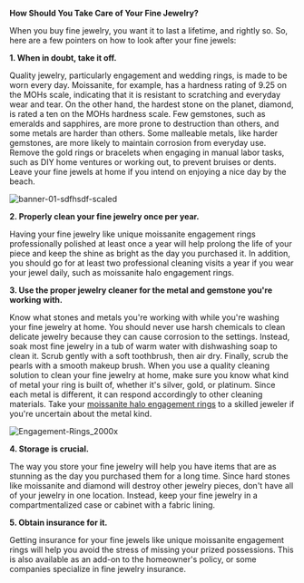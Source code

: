 **How Should You Take Care of Your Fine Jewelry?**

When you buy fine jewelry, you want it to last a lifetime, and rightly so. So, here are a few pointers on how to look after your fine jewels:

**1.	When in doubt, take it off.**

Quality jewelry, particularly engagement and wedding rings, is made to be worn every day. Moissanite, for example, has a hardness rating of 9.25 on the MOHs scale, indicating that it is resistant to scratching and everyday wear and tear. On the other hand, the hardest stone on the planet, diamond, is rated a ten on the MOHs hardness scale. Few gemstones, such as emeralds and sapphires, are more prone to destruction than others, and some metals are harder than others.
Some malleable metals, like harder gemstones, are more likely to maintain corrosion from everyday use. Remove the gold rings or bracelets when engaging in manual labor tasks, such as DIY home ventures or working out, to prevent bruises or dents. Leave your fine jewels at home if you intend on enjoying a nice day by the beach. 

![banner-01-sdfhsdf-scaled](https://user-images.githubusercontent.com/85026274/120078127-92e04f00-c0cb-11eb-97c4-d593f0cfb170.jpg)

**2.	Properly clean your fine jewelry once per year.**

Having your fine jewelry like unique moissanite engagement rings professionally polished at least once a year will help prolong the life of your piece and keep the shine as bright as the day you purchased it. In addition, you should go for at least two professional cleaning visits a year if you wear your jewel daily, such as moissanite halo engagement rings. 

**3.	Use the proper jewelry cleaner for the metal and gemstone you're working with.**

Know what stones and metals you're working with while you're washing your fine jewelry at home. You should never use harsh chemicals to clean delicate jewelry because they can cause corrosion to the settings. 
Instead, soak most fine jewelry in a tub of warm water with dishwashing soap to clean it. Scrub gently with a soft toothbrush, then air dry. Finally, scrub the pearls with a smooth makeup brush.
When you use a quality cleaning solution to clean your fine jewelry at home, make sure you know what kind of metal your ring is built of, whether it's silver, gold, or platinum. Since each metal is different, it can respond accordingly to other cleaning materials. Take your [moissanite halo engagement rings](https://diamondrensu.com/collections/engagement-rings/products/14k-gold-cushion-halo-split-shank-moissanite-diamond-engagement-ring) to a skilled jeweler if you're uncertain about the metal kind. 

![Engagement-Rings_2000x](https://user-images.githubusercontent.com/85026274/120078145-a25f9800-c0cb-11eb-889e-e2c56ad40514.jpg)

**4.	Storage is crucial.**

The way you store your fine jewelry will help you have items that are as stunning as the day you purchased them for a long time. 
Since hard stones like moissanite and diamond will destroy other jewelry pieces, don't have all of your jewelry in one location. Instead, keep your fine jewelry in a compartmentalized case or cabinet with a fabric lining. 

**5.	Obtain insurance for it.**

Getting insurance for your fine jewels like unique moissanite engagement rings will help you avoid the stress of missing your prized possessions. This is also available as an add-on to the homeowner's policy, or some companies specialize in fine jewelry insurance.
